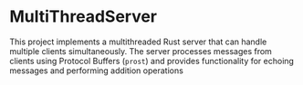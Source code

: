 # MultiThreadServer
 This project implements a multithreaded Rust server that can handle multiple clients simultaneously. The server processes messages from clients using Protocol Buffers (`prost`) and provides functionality for echoing messages and performing addition operations
